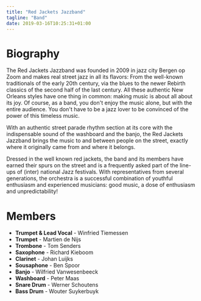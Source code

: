 ```yaml
---
title: "Red Jackets Jazzband"
tagline: "Band"
date: 2019-03-16T10:25:31+01:00
---
```


# Biography
The Red Jackets Jazzband was founded in 2009 in jazz city Bergen op Zoom and makes real street jazz in all its flavors: From the well-known traditionals of the early 20th century, via the blues to the newer Rebirth classics of the second half of the last century.
All these authentic New Orleans styles have one thing in common: making music is about all about its joy. Of course, as a band, you don't enjoy the music alone, but with the entire audience. You don't have to be a jazz lover to be convinced of the power of this timeless music.

With an authentic street parade rhythm section at its core with the indispensable sound of the washboard and the banjo, the Red Jackets Jazzband brings the music to and between people on the street, exactly where it originally came from and where it belongs.

Dressed in the well known red jackets, the band and its members have earned their spurs on the street and is a frequently asked part of the line-ups of (inter) national Jazz festivals. With representatives from several generations, the orchestra is a successful combination of youthful enthusiasm and experienced musicians: good music, a dose of enthusiasm and unpredictability!

# Members
* **Trumpet & Lead Vocal** - Winfried Tiemessen
* **Trumpet** - Martien de Nijs
* **Trombone** - Tom Senders
* **Saxophone** - Richard Kieboom
* **Clarinet** - Johan Luijks
* **Sousaphone** - Ben Spoor
* **Banjo** - Wilfried Vanwesenbeeck
* **Washboard** - Peter Maas
* **Snare Drum** - Werner Schoutens
* **Bass Drum** - Wouter Suykerbuyk
